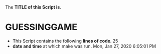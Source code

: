 The **TITLE of this Script is**.
# GUESSINGGAME
- This Script  contains the following **lines of code**.
25
- **date and time** at which make was run.
Mon, Jan 27, 2020  6:05:01 PM
